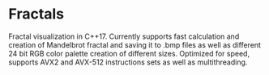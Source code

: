# Fractals
Fractal visualization in C++17. Currently supports fast calculation and creation of Mandelbrot fractal and saving it to .bmp files as well as different 24 bit RGB color palette creation of different sizes. Optimized for speed, supports AVX2 and AVX-512 instructions sets as well as multithreading.

